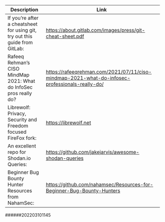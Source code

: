 Description | Link
------------ | ------------
If you’re after a cheatsheet for using git, try out this guide from GitLab: | https://about.gitlab.com/images/press/git-cheat-sheet.pdf
Rafeeq Rehman’s CISO MindMap 2021: What do InfoSec pros really do? | https://rafeeqrehman.com/2021/07/11/ciso-mindmap-2021-what-do-infosec-professionals-really-do/
Librewolf: Privacy, Security and Freedom focused FireFox fork:| https://librewolf.net
An excellent repo for Shodan.io Queries: | https://github.com/jakejarvis/awesome-shodan-queries
Beginner Bug Bounty Hunter Resources from NahamSec: | https://github.com/nahamsec/Resources-for-Beginner-Bug-Bounty-Hunters
######202203101145
